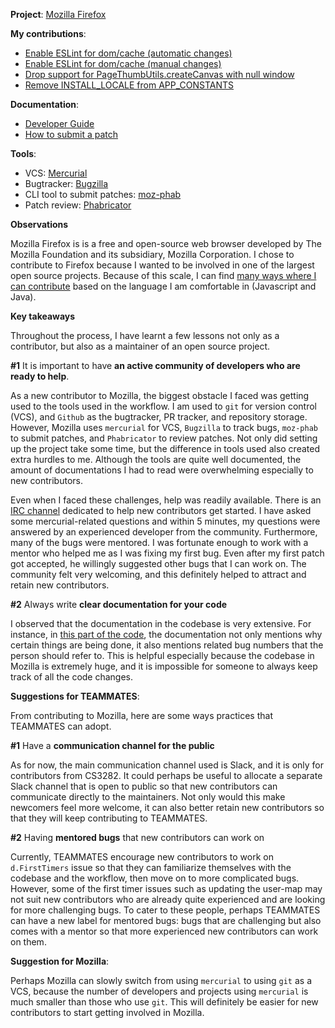 **Project**: [Mozilla Firefox](https://hg.mozilla.org/mozilla-central)

**My contributions**:
- [Enable ESLint for dom/cache (automatic changes)](https://phabricator.services.mozilla.com/D20943)
- [Enable ESLint for dom/cache (manual changes)](https://phabricator.services.mozilla.com/D20944)
- [Drop support for PageThumbUtils.createCanvas with null window](https://phabricator.services.mozilla.com/D22892)
- [Remove INSTALL_LOCALE from APP_CONSTANTS](https://phabricator.services.mozilla.com/D24662)

**Documentation**:
- [Developer Guide](https://developer.mozilla.org/en-US/docs/Mozilla/Developer_guide)
- [How to submit a patch](https://developer.mozilla.org/en-US/docs/Mozilla/Developer_guide/How_to_Submit_a_Patch)

**Tools**:
- VCS: [Mercurial](https://developer.mozilla.org/en-US/docs/Mozilla/Mercurial)
- Bugtracker: [Bugzilla](https://bugzilla.mozilla.org/home)
- CLI tool to submit patches: [moz-phab](https://github.com/mozilla-conduit/review)
- Patch review: [Phabricator](https://phabricator.services.mozilla.com/)

**Observations**

Mozilla Firefox is is a free and open-source web browser developed by The Mozilla Foundation and its subsidiary, Mozilla Corporation. I chose to contribute to Firefox because I wanted to be involved in one of the largest open source projects. Because of this scale, I can find [many ways where I can contribute](https://codetribute.mozilla.org/) based on the language I am comfortable in (Javascript and Java).

**Key takeaways**

Throughout the process, I have learnt a few lessons not only as a contributor, but also as a maintainer of an open source project.

**#1** It is important to have **an active community of developers who are ready to help**.

As a new contributor to Mozilla, the biggest obstacle I faced was getting used to the tools used in the workflow. I am used to `git` for version control (VCS), and `Github` as the bugtracker, PR tracker, and repository storage. However, Mozilla uses `mercurial` for VCS, `Bugzilla` to track bugs, `moz-phab` to submit patches, and `Phabricator` to review patches. Not only did setting up the project take some time, but the difference in tools used also created extra hurdles to me. Although the tools are quite well documented, the amount of documentations I had to read were overwhelming especially to new contributors.

Even when I faced these challenges, help was readily available. There is an [IRC channel](https://wiki.mozilla.org/IRC) dedicated to help new contributors get started. I have asked some mercurial-related questions and within 5 minutes, my questions were answered by an experienced developer from the community. Furthermore, many of the bugs were mentored. I was fortunate enough to work with a mentor who helped me as I was fixing my first bug. Even after my first patch got accepted, he willingly suggested other bugs that I can work on. The community felt very welcoming, and this definitely helped to attract and retain new contributors.

**#2** Always write **clear documentation for your code**

I observed that the documentation in the codebase is very extensive. For instance, in [this part of the code](https://searchfox.org/mozilla-central/source/toolkit/components/thumbnails/PageThumbs.jsm#610-619), the documentation not only mentions why certain things are being done, it also mentions related bug numbers that the person should refer to. This is helpful especially because the codebase in Mozilla is extremely huge, and it is impossible for someone to always keep track of all the code changes.

**Suggestions for TEAMMATES**:

From contributing to Mozilla, here are some ways practices that TEAMMATES can adopt.

**#1** Have a **communication channel for the public**

As for now, the main communication channel used is Slack, and it is only for contributors from CS3282. It could perhaps be useful to allocate a separate Slack channel that is open to public so that new contributors can communicate directly to the maintainers. Not only would this make newcomers feel more welcome, it can also better retain new contributors so that they will keep contributing to TEAMMATES.

**#2** Having **mentored bugs** that new contributors can work on

Currently, TEAMMATES encourage new contributors to work on `d.FirstTimers` issue so that they can familiarize themselves with the codebase and the workflow, then move on to more complicated bugs. However, some of the first timer issues such as updating the user-map may not suit new contributors who are already quite experienced and are looking for more challenging bugs. To cater to these people, perhaps TEAMMATES can have a new label for mentored bugs: bugs that are challenging but also comes with a mentor so that more experienced new contributors can work on them.

**Suggestion for Mozilla**:

Perhaps Mozilla can slowly switch from using `mercurial` to using `git` as a VCS, because the number of developers and projects using `mercurial` is much smaller than those who use `git`. This will definitely be easier for new contributors to start getting involved in Mozilla.
